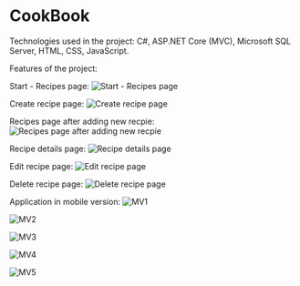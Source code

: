 # CookBook

Technologies used in the project: C#, ASP.NET Core (MVC), Microsoft SQL Server, HTML, CSS, JavaScript.

Features of the project:

Start - Recipes page:
![Start - Recipes page](https://github.com/karoldziadkowiec/CookBook/blob/master/photos/1.png)

Create recipe page:
![Create recipe page](https://github.com/karoldziadkowiec/CookBook/blob/master/photos/2.png)

Recipes page after adding new recpie:
![Recipes page after adding new recpie](https://github.com/karoldziadkowiec/CookBook/blob/master/photos/3.png)

Recipe details page:
![Recipe details page](https://github.com/karoldziadkowiec/CookBook/blob/master/photos/4.png)

Edit recipe page:
![Edit recipe page](https://github.com/karoldziadkowiec/CookBook/blob/master/photos/5.png)

Delete recipe page:
![Delete recipe page](https://github.com/karoldziadkowiec/CookBook/blob/master/photos/6.png)

Application in mobile version:
![MV1](https://github.com/karoldziadkowiec/CookBook/blob/master/photos/7.png)

![MV2](https://github.com/karoldziadkowiec/CookBook/blob/master/photos/8.png)

![MV3](https://github.com/karoldziadkowiec/CookBook/blob/master/photos/9.png)

![MV4](https://github.com/karoldziadkowiec/CookBook/blob/master/photos/10.png)

![MV5](https://github.com/karoldziadkowiec/CookBook/blob/master/photos/11.png)
